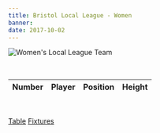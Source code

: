 ```yaml
---
title: Bristol Local League - Women
banner:
date: 2017-10-02
---
```

![Women's Local League Team](../../img/page-1.jpg)

<br>

Number | Player | Position | Height
------ | ------ | -------- | -------

<br/>

<a href="http://www.badva.org.uk/" class="results" target="_blank">Table</a>
<a href="http://www.http://badva.org.uk/fixtures.html" class="results" target="_blank">Fixtures</a>
